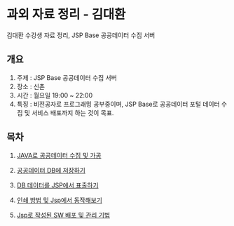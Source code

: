 # 과외 자료 정리 - 김대환
김대환 수강생 자료 정리, JSP Base 공공데이터 수집 서버

## 개요
1. 주제 : JSP Base 공공데이터 수집 서버
2. 장소 : 신촌
3. 시간 : 월요일 19:00 ~ 22:00
4. 특징 : 비전공자로 프로그래밍 공부중이며, JSP Base로 공공데이터 포털 데이터 수집 및 서비스 배포까지 하는 것이 목표.

##  목차
1. [JAVA로 공공데이터 수집 및 가공](./1주차)

2. [공공데이터 DB에 저장하기](./2주차)

3. [DB 데이터를 JSP에서 표출하기](./3주차)

4. [인쇄 방법 및 Jsp에서 동작해보기](./4주차)

5. [Jsp로 작성된 SW 배포 및 관리 기법](./5주차)
